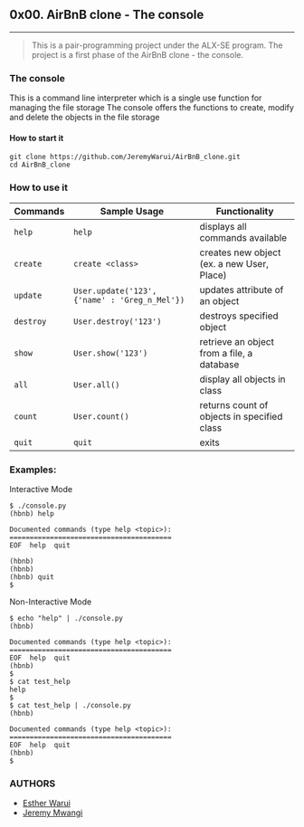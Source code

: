 ## 0x00. AirBnB clone - The console

---

> This is a pair-programming project under the ALX-SE program.
> The project is a first phase of the AirBnB clone - the console.



### The console


This is a command line interpreter which is a single use function for managing the file storage
The console offers the functions to create, modify and delete the objects in the file storage


#### How to start it



```
git clone https://github.com/JeremyWarui/AirBnB_clone.git
cd AirBnB_clone

```


### How to use it




| Commands  | Sample Usage                                  | Functionality                              |
| --------- | --------------------------------------------- | ------------------------------------------ |
| `help`    | `help`                                        | displays all commands available            |
| `create`  | `create <class>`                              | creates new object (ex. a new User, Place) |
| `update`  | `User.update('123', {'name' : 'Greg_n_Mel'})` | updates attribute of an object             |
| `destroy` | `User.destroy('123')`                         | destroys specified object                  |
| `show`    | `User.show('123')`                            | retrieve an object from a file, a database |
| `all`     | `User.all()`                                  | display all objects in class               |
| `count`   | `User.count()`                                | returns count of objects in specified class|
| `quit`    | `quit`                                        | exits                                      |



### Examples:



Interactive Mode
```
$ ./console.py
(hbnb) help

Documented commands (type help <topic>):
========================================
EOF  help  quit

(hbnb)
(hbnb)
(hbnb) quit
$
```
Non-Interactive Mode
```
$ echo "help" | ./console.py
(hbnb)

Documented commands (type help <topic>):
========================================
EOF  help  quit
(hbnb)
$
$ cat test_help
help
$
$ cat test_help | ./console.py
(hbnb)

Documented commands (type help <topic>):
========================================
EOF  help  quit
(hbnb)
$
```

### AUTHORS

- [Esther Warui](https://github.com/Esther-06)
- [Jeremy Mwangi](https://github.com/JeremyWarui)
